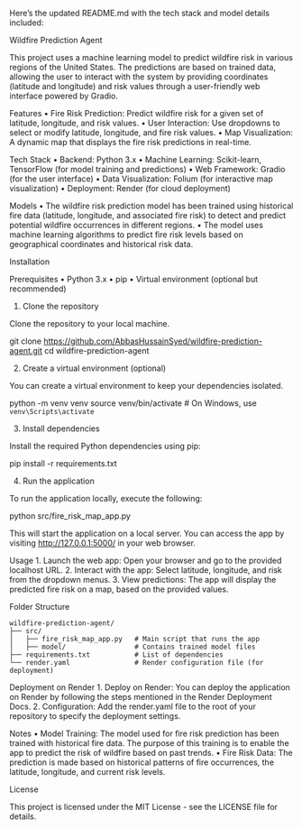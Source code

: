 Here’s the updated README.md with the tech stack and model details included:

Wildfire Prediction Agent

This project uses a machine learning model to predict wildfire risk in various regions of the United States. The predictions are based on trained data, allowing the user to interact with the system by providing coordinates (latitude and longitude) and risk values through a user-friendly web interface powered by Gradio.

Features
	•	Fire Risk Prediction: Predict wildfire risk for a given set of latitude, longitude, and risk values.
	•	User Interaction: Use dropdowns to select or modify latitude, longitude, and fire risk values.
	•	Map Visualization: A dynamic map that displays the fire risk predictions in real-time.

Tech Stack
	•	Backend: Python 3.x
	•	Machine Learning: Scikit-learn, TensorFlow (for model training and predictions)
	•	Web Framework: Gradio (for the user interface)
	•	Data Visualization: Folium (for interactive map visualization)
	•	Deployment: Render (for cloud deployment)

Models
	•	The wildfire risk prediction model has been trained using historical fire data (latitude, longitude, and associated fire risk) to detect and predict potential wildfire occurrences in different regions.
	•	The model uses machine learning algorithms to predict fire risk levels based on geographical coordinates and historical risk data.

Installation

Prerequisites
	•	Python 3.x
	•	pip
	•	Virtual environment (optional but recommended)

1. Clone the repository

Clone the repository to your local machine.

git clone https://github.com/AbbasHussainSyed/wildfire-prediction-agent.git
cd wildfire-prediction-agent

2. Create a virtual environment (optional)

You can create a virtual environment to keep your dependencies isolated.

python -m venv venv
source venv/bin/activate  # On Windows, use `venv\Scripts\activate`

3. Install dependencies

Install the required Python dependencies using pip:

pip install -r requirements.txt

4. Run the application

To run the application locally, execute the following:

python src/fire_risk_map_app.py

This will start the application on a local server. You can access the app by visiting http://127.0.0.1:5000/ in your web browser.

Usage
	1.	Launch the web app: Open your browser and go to the provided localhost URL.
	2.	Interact with the app: Select latitude, longitude, and risk from the dropdown menus.
	3.	View predictions: The app will display the predicted fire risk on a map, based on the provided values.

Folder Structure

    wildfire-prediction-agent/
    ├── src/
    │   ├── fire_risk_map_app.py   # Main script that runs the app
    │   ├── model/                 # Contains trained model files
    ├── requirements.txt           # List of dependencies
    └── render.yaml                # Render configuration file (for deployment)

Deployment on Render
	1.	Deploy on Render: You can deploy the application on Render by following the steps mentioned in the Render Deployment Docs.
	2.	Configuration: Add the render.yaml file to the root of your repository to specify the deployment settings.

Notes
	•	Model Training: The model used for fire risk prediction has been trained with historical fire data. The purpose of this training is to enable the app to predict the risk of wildfire based on past trends.
	•	Fire Risk Data: The prediction is made based on historical patterns of fire occurrences, the latitude, longitude, and current risk levels.

License

This project is licensed under the MIT License - see the LICENSE file for details.
